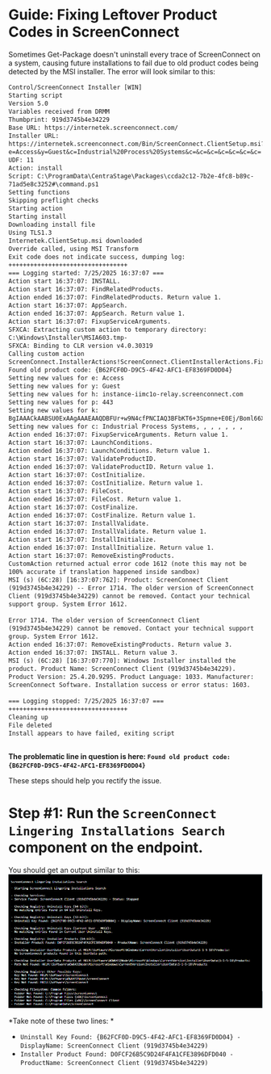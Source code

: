 # Guide: Fixing Leftover Product Codes in ScreenConnect
Sometimes Get-Package doesn't uninstall every trace of ScreenConnect on a system, causing future installations to fail due to old product codes being detected by the MSI installer. The error will look similar to this: 

``` plaintext
Control/ScreenConnect Installer [WIN]
Starting script
Version 5.0
Variables received from DRMM
Thumbprint: 919d3745b4e34229
Base URL: https://internetek.screenconnect.com/
Installer URL: https://internetek.screenconnect.com/Bin/ScreenConnect.ClientSetup.msi?e=Access&y=Guest&c=Industrial%20Process%20Systems&c=&c=&c=&c=&c=&c=&c=
UDF: 11
Action: install
Script: C:\ProgramData\CentraStage\Packages\ccda2c12-7b2e-4fc8-b89c-71ad5e8c3252#\command.ps1
Setting functions
Skipping preflight checks
Starting action
Starting install
Downloading install file
Using TLS1.3
Internetek.ClientSetup.msi downloaded
Override called, using MSI Transform
Exit code does not indicate success, dumping log:
+++++++++++++++++++++++++++++++++
=== Logging started: 7/25/2025 16:37:07 ===
Action start 16:37:07: INSTALL.
Action start 16:37:07: FindRelatedProducts.
Action ended 16:37:07: FindRelatedProducts. Return value 1.
Action start 16:37:07: AppSearch.
Action ended 16:37:07: AppSearch. Return value 1.
Action start 16:37:07: FixupServiceArguments.
SFXCA: Extracting custom action to temporary directory: C:\Windows\Installer\MSIA603.tmp-
SFXCA: Binding to CLR version v4.0.30319
Calling custom action ScreenConnect.InstallerActions!ScreenConnect.ClientInstallerActions.FixupServiceArguments
Found old product code: {B62FCF0D-D9C5-4F42-AFC1-EF8369FD0D04}
Setting new values for e: Access
Setting new values for y: Guest
Setting new values for h: instance-iimc1o-relay.screenconnect.com
Setting new values for p: 443
Setting new values for k: BgIAAACkAABSU0ExAAgAAAEAAQDBFUr+w9N4cfPNCIAQ3BFbKT6+3Spmne+E0Ej/Boml66XUafPNOGXANWYGwR1dxBFWET3g2Nbo06VUvhcOwaXFgsxHM7EqrB8TLvxAPKhESLmenvz6khGW92HDBOJhp5Jrvu2djUfzBme4iFstWeNCVFDmNHDNTLdUIuSfoYuIuTxOuyzHi31bJX0Quwuia7rLqzyzmfQM7giyGxW0pKN3pmYUDV3lNnsAND9s18hx8kegWlufijO1iKv5MVFhPZ7mWPgemMUqCUQtTFOYb/OF7+Yy7NEoiLD+7Dvr3jnoeeRER1e4bZpViHS/l2MFXy47JMHZ7bW4jJsVFkSKxhDe
Setting new values for c: Industrial Process Systems, , , , , , ,
Action ended 16:37:07: FixupServiceArguments. Return value 1.
Action start 16:37:07: LaunchConditions.
Action ended 16:37:07: LaunchConditions. Return value 1.
Action start 16:37:07: ValidateProductID.
Action ended 16:37:07: ValidateProductID. Return value 1.
Action start 16:37:07: CostInitialize.
Action ended 16:37:07: CostInitialize. Return value 1.
Action start 16:37:07: FileCost.
Action ended 16:37:07: FileCost. Return value 1.
Action start 16:37:07: CostFinalize.
Action ended 16:37:07: CostFinalize. Return value 1.
Action start 16:37:07: InstallValidate.
Action ended 16:37:07: InstallValidate. Return value 1.
Action start 16:37:07: InstallInitialize.
Action ended 16:37:07: InstallInitialize. Return value 1.
Action start 16:37:07: RemoveExistingProducts.
CustomAction returned actual error code 1612 (note this may not be 100% accurate if translation happened inside sandbox)
MSI (s) (6C:28) [16:37:07:762]: Product: ScreenConnect Client (919d3745b4e34229) -- Error 1714. The older version of ScreenConnect Client (919d3745b4e34229) cannot be removed. Contact your technical support group. System Error 1612.

Error 1714. The older version of ScreenConnect Client (919d3745b4e34229) cannot be removed. Contact your technical support group. System Error 1612.
Action ended 16:37:07: RemoveExistingProducts. Return value 3.
Action ended 16:37:07: INSTALL. Return value 3.
MSI (s) (6C:28) [16:37:07:770]: Windows Installer installed the product. Product Name: ScreenConnect Client (919d3745b4e34229). Product Version: 25.4.20.9295. Product Language: 1033. Manufacturer: ScreenConnect Software. Installation success or error status: 1603.

=== Logging stopped: 7/25/2025 16:37:07 ===
+++++++++++++++++++++++++++++++++
Cleaning up
File deleted
Install appears to have failed, exiting script


```

**The problematic line in question is here: `Found old product code: {B62FCF0D-D9C5-4F42-AFC1-EF8369FD0D04}`**

These steps should help you rectify the issue.

# Step #1: Run the `ScreenConnect Lingering Installations Search` component on the endpoint. 

You should get an output similar to this: 
![Image is not displaying](https://github.com/Internetek/ScreenConnect/blob/98e2b7e8e1a6de38c6335e111edd8cf1239a8808/Guide%20Images/lingeringinstallationsearchexamples.png)

*Take note of these two lines: *
  - `Uninstall Key Found: {B62FCF0D-D9C5-4F42-AFC1-EF8369FD0D04} - DisplayName: ScreenConnect Client (919d3745b4e34229)`
  - `Installer Product Found: D0FCF26B5C9D24F4FA1CFE3896DFD040 - ProductName: ScreenConnect Client (919d3745b4e34229)`


